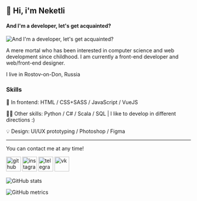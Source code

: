 ## 🖖 Hi, i'm Neketli
#### And I'm a developer, let's get acquainted?
![And I'm a developer, let's get acquainted?](https://i.ibb.co/126dMqS/Frame-1.png)

A mere mortal who has been interested in computer science and web development since childhood. I am currently a front-end developer and web/front-end designer.

I live in Rostov-on-Don, Russia

### Skills
🦾 In frontend: HTML / CSS+SASS / JavaScript / VueJS  
  
👨‍💻 Other skills: Python / C# / Scala / SQL  | I like to develop in different directions :)  
  
💡 Design: UI/UX prototyping / Photoshop / Figma
***
You can contact me at any time!

[<img src='https://cdn.jsdelivr.net/npm/simple-icons@3.0.1/icons/github.svg' alt='github' height='40'>](https://github.com/neketli)  [<img src='https://cdn.jsdelivr.net/npm/simple-icons@3.0.1/icons/instagram.svg' alt='instagram' height='40'>](https://www.instagram.com/neketli/)  [<img src='https://cdn.jsdelivr.net/npm/simple-icons@3.0.1/icons/telegram.svg' alt='telegram' height='40'>](https://t.me/neketli)  [<img src='https://cdn.jsdelivr.net/npm/simple-icons@3.0.1/icons/vk.svg' alt='vk' height='40'>](https://vk.com/neketli)  

![GitHub stats](https://github-readme-stats.vercel.app/api?username=neketli&show_icons=true)  

![GitHub metrics](https://metrics.lecoq.io/neketli)  

